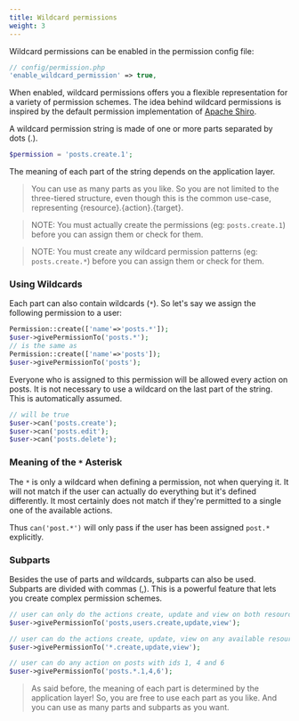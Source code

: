 ```yaml
---
title: Wildcard permissions
weight: 3
---
```


Wildcard permissions can be enabled in the permission config file:

```php
// config/permission.php
'enable_wildcard_permission' => true,
```

When enabled, wildcard permissions offers you a flexible representation for a variety of permission schemes. The idea
 behind wildcard permissions is inspired by the default permission implementation of 
 [Apache Shiro](https://shiro.apache.org/permissions.html).

A wildcard permission string is made of one or more parts separated by dots (.).

```php
$permission = 'posts.create.1';
```

The meaning of each part of the string depends on the application layer. 

> You can use as many parts as you like. So you are not limited to the three-tiered structure, even though 
this is the common use-case, representing {resource}.{action}.{target}.

> NOTE: You must actually create the permissions (eg: `posts.create.1`) before you can assign them or check for them.

> NOTE: You must create any wildcard permission patterns (eg: `posts.create.*`) before you can assign them or check for them.

### Using Wildcards
<!---
The placement of the alert could cause a bit of confusion as when defining the permissions it can actually mean both all and any.
This distinction only matters while querying the authority.
-->

Each part can also contain wildcards (`*`). So let's say we assign the following permission to a user:

```php
Permission::create(['name'=>'posts.*']);
$user->givePermissionTo('posts.*');
// is the same as
Permission::create(['name'=>'posts']);
$user->givePermissionTo('posts');
```

Everyone who is assigned to this permission will be allowed every action on posts. It is not necessary to use a 
wildcard on the last part of the string. This is automatically assumed.

```php
// will be true
$user->can('posts.create');
$user->can('posts.edit');
$user->can('posts.delete');
``` 

### Meaning of the `*` Asterisk
<!---
Here it does make ore sense that we shouldn't think of it as "any" but still, the English language does not help us.
If we ask "does this user have permission to any of these" it doesn't work, whereas if we think "can they do anything" it does.
So I suggest we drop the alert all together in favor of just saying it's not a wildcard here. This will also clarify that
this won't match if the user can actually do everything but just not defined with an asterisk.
-->
The `*` is only a wildcard when defining a permission, not when querying it. It will not match if the user can actually
do everything but it's defined differently. It most certainly does not match if they're permitted to a single one of the available actions.

Thus `can('post.*')` will only pass if the user has been assigned `post.*` explicitly.


### Subparts

Besides the use of parts and wildcards, subparts can also be used. Subparts are divided with commas (,). This is a 
powerful feature that lets you create complex permission schemes.

```php
// user can only do the actions create, update and view on both resources posts and users
$user->givePermissionTo('posts,users.create,update,view');

// user can do the actions create, update, view on any available resource
$user->givePermissionTo('*.create,update,view');

// user can do any action on posts with ids 1, 4 and 6 
$user->givePermissionTo('posts.*.1,4,6');
```

> As said before, the meaning of each part is determined by the application layer! So, you are free to use each part as you like. And you can use as many parts and subparts as you want.
